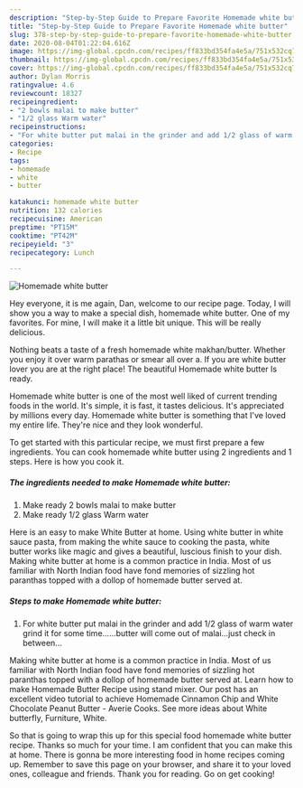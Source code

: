```yaml
---
description: "Step-by-Step Guide to Prepare Favorite Homemade white butter"
title: "Step-by-Step Guide to Prepare Favorite Homemade white butter"
slug: 378-step-by-step-guide-to-prepare-favorite-homemade-white-butter
date: 2020-08-04T01:22:04.616Z
image: https://img-global.cpcdn.com/recipes/ff833bd354fa4e5a/751x532cq70/homemade-white-butter-recipe-main-photo.jpg
thumbnail: https://img-global.cpcdn.com/recipes/ff833bd354fa4e5a/751x532cq70/homemade-white-butter-recipe-main-photo.jpg
cover: https://img-global.cpcdn.com/recipes/ff833bd354fa4e5a/751x532cq70/homemade-white-butter-recipe-main-photo.jpg
author: Dylan Morris
ratingvalue: 4.6
reviewcount: 18327
recipeingredient:
- "2 bowls malai to make butter"
- "1/2 glass Warm water"
recipeinstructions:
- "For white butter put malai in the grinder and add 1/2 glass of warm water grind it for some time......butter will come out of malai...just check in between..."
categories:
- Recipe
tags:
- homemade
- white
- butter

katakunci: homemade white butter 
nutrition: 132 calories
recipecuisine: American
preptime: "PT15M"
cooktime: "PT42M"
recipeyield: "3"
recipecategory: Lunch

---
```



![Homemade white butter](https://img-global.cpcdn.com/recipes/ff833bd354fa4e5a/751x532cq70/homemade-white-butter-recipe-main-photo.jpg)

Hey everyone, it is me again, Dan, welcome to our recipe page. Today, I will show you a way to make a special dish, homemade white butter. One of my favorites. For mine, I will make it a little bit unique. This will be really delicious.

Nothing beats a taste of a fresh homemade white makhan/butter. Whether you enjoy it over warm parathas or smear all over a. If you are white butter lover you are at the right place! The beautiful Homemade white butter Is ready.

Homemade white butter is one of the most well liked of current trending foods in the world. It's simple, it is fast, it tastes delicious. It's appreciated by millions every day. Homemade white butter is something that I've loved my entire life. They're nice and they look wonderful.


To get started with this particular recipe, we must first prepare a few ingredients. You can cook homemade white butter using 2 ingredients and 1 steps. Here is how you cook it.

<!--inarticleads1-->

##### The ingredients needed to make Homemade white butter:

1. Make ready 2 bowls malai to make butter
1. Make ready 1/2 glass Warm water


Here is an easy to make White Butter at home. Using white butter in white sauce pasta, from making the white sauce to cooking the pasta, white butter works like magic and gives a beautiful, luscious finish to your dish. Making white butter at home is a common practice in India. Most of us familiar with North Indian food have fond memories of sizzling hot paranthas topped with a dollop of homemade butter served at. 

<!--inarticleads2-->

##### Steps to make Homemade white butter:

1. For white butter put malai in the grinder and add 1/2 glass of warm water grind it for some time......butter will come out of malai...just check in between...


Making white butter at home is a common practice in India. Most of us familiar with North Indian food have fond memories of sizzling hot paranthas topped with a dollop of homemade butter served at. Learn how to make Homemade Butter Recipe using stand mixer. Our post has an excellent video tutorial to achieve Homemade Cinnamon Chip and White Chocolate Peanut Butter - Averie Cooks. See more ideas about White butterfly, Furniture, White. 

So that is going to wrap this up for this special food homemade white butter recipe. Thanks so much for your time. I am confident that you can make this at home. There is gonna be more interesting food in home recipes coming up. Remember to save this page on your browser, and share it to your loved ones, colleague and friends. Thank you for reading. Go on get cooking!
